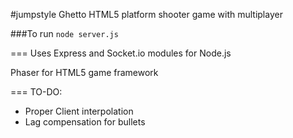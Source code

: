#jumpstyle
Ghetto HTML5 platform shooter game with multiplayer

###To run
`node server.js`

===
Uses Express and Socket.io modules for Node.js

Phaser for HTML5 game framework

===
TO-DO:
- Proper Client interpolation 
- Lag compensation for bullets

